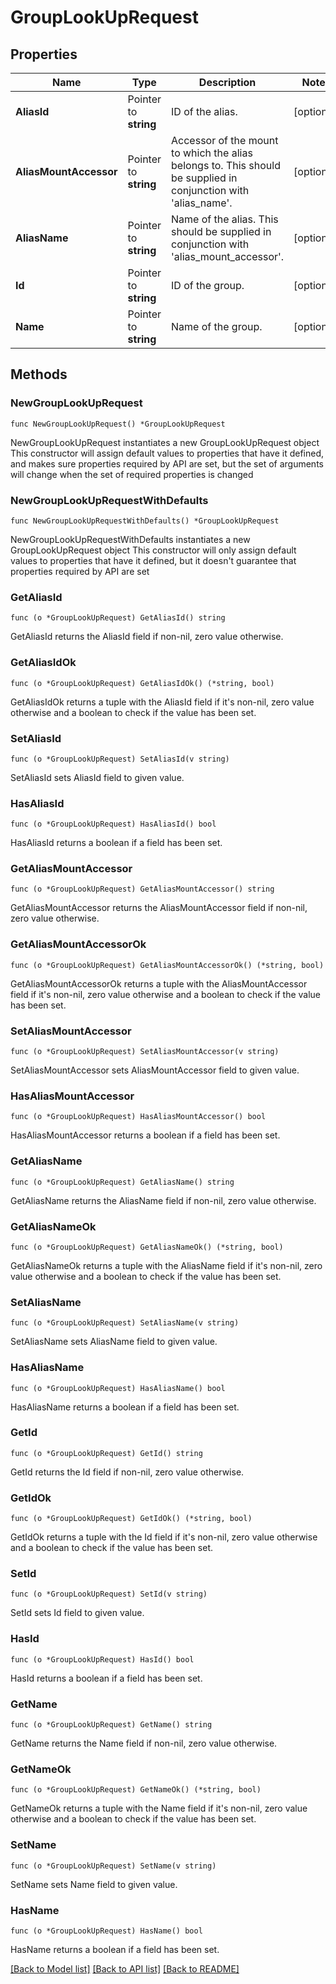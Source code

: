 # GroupLookUpRequest


## Properties

Name | Type | Description | Notes
------------ | ------------- | ------------- | -------------
**AliasId** | Pointer to **string** | ID of the alias. | [optional] 
**AliasMountAccessor** | Pointer to **string** | Accessor of the mount to which the alias belongs to. This should be supplied in conjunction with &#x27;alias_name&#x27;. | [optional] 
**AliasName** | Pointer to **string** | Name of the alias. This should be supplied in conjunction with &#x27;alias_mount_accessor&#x27;. | [optional] 
**Id** | Pointer to **string** | ID of the group. | [optional] 
**Name** | Pointer to **string** | Name of the group. | [optional] 



## Methods


### NewGroupLookUpRequest

`func NewGroupLookUpRequest() *GroupLookUpRequest`

NewGroupLookUpRequest instantiates a new GroupLookUpRequest object
This constructor will assign default values to properties that have it defined,
and makes sure properties required by API are set, but the set of arguments
will change when the set of required properties is changed

### NewGroupLookUpRequestWithDefaults

`func NewGroupLookUpRequestWithDefaults() *GroupLookUpRequest`

NewGroupLookUpRequestWithDefaults instantiates a new GroupLookUpRequest object
This constructor will only assign default values to properties that have it defined,
but it doesn't guarantee that properties required by API are set


### GetAliasId

`func (o *GroupLookUpRequest) GetAliasId() string`

GetAliasId returns the AliasId field if non-nil, zero value otherwise.

### GetAliasIdOk

`func (o *GroupLookUpRequest) GetAliasIdOk() (*string, bool)`

GetAliasIdOk returns a tuple with the AliasId field if it's non-nil, zero value otherwise
and a boolean to check if the value has been set.

### SetAliasId

`func (o *GroupLookUpRequest) SetAliasId(v string)`

SetAliasId sets AliasId field to given value.


### HasAliasId

`func (o *GroupLookUpRequest) HasAliasId() bool`

HasAliasId returns a boolean if a field has been set.




### GetAliasMountAccessor

`func (o *GroupLookUpRequest) GetAliasMountAccessor() string`

GetAliasMountAccessor returns the AliasMountAccessor field if non-nil, zero value otherwise.

### GetAliasMountAccessorOk

`func (o *GroupLookUpRequest) GetAliasMountAccessorOk() (*string, bool)`

GetAliasMountAccessorOk returns a tuple with the AliasMountAccessor field if it's non-nil, zero value otherwise
and a boolean to check if the value has been set.

### SetAliasMountAccessor

`func (o *GroupLookUpRequest) SetAliasMountAccessor(v string)`

SetAliasMountAccessor sets AliasMountAccessor field to given value.


### HasAliasMountAccessor

`func (o *GroupLookUpRequest) HasAliasMountAccessor() bool`

HasAliasMountAccessor returns a boolean if a field has been set.




### GetAliasName

`func (o *GroupLookUpRequest) GetAliasName() string`

GetAliasName returns the AliasName field if non-nil, zero value otherwise.

### GetAliasNameOk

`func (o *GroupLookUpRequest) GetAliasNameOk() (*string, bool)`

GetAliasNameOk returns a tuple with the AliasName field if it's non-nil, zero value otherwise
and a boolean to check if the value has been set.

### SetAliasName

`func (o *GroupLookUpRequest) SetAliasName(v string)`

SetAliasName sets AliasName field to given value.


### HasAliasName

`func (o *GroupLookUpRequest) HasAliasName() bool`

HasAliasName returns a boolean if a field has been set.




### GetId

`func (o *GroupLookUpRequest) GetId() string`

GetId returns the Id field if non-nil, zero value otherwise.

### GetIdOk

`func (o *GroupLookUpRequest) GetIdOk() (*string, bool)`

GetIdOk returns a tuple with the Id field if it's non-nil, zero value otherwise
and a boolean to check if the value has been set.

### SetId

`func (o *GroupLookUpRequest) SetId(v string)`

SetId sets Id field to given value.


### HasId

`func (o *GroupLookUpRequest) HasId() bool`

HasId returns a boolean if a field has been set.




### GetName

`func (o *GroupLookUpRequest) GetName() string`

GetName returns the Name field if non-nil, zero value otherwise.

### GetNameOk

`func (o *GroupLookUpRequest) GetNameOk() (*string, bool)`

GetNameOk returns a tuple with the Name field if it's non-nil, zero value otherwise
and a boolean to check if the value has been set.

### SetName

`func (o *GroupLookUpRequest) SetName(v string)`

SetName sets Name field to given value.


### HasName

`func (o *GroupLookUpRequest) HasName() bool`

HasName returns a boolean if a field has been set.









[[Back to Model list]](../README.md#documentation-for-models) [[Back to API list]](../README.md#documentation-for-api-endpoints) [[Back to README]](../README.md)


